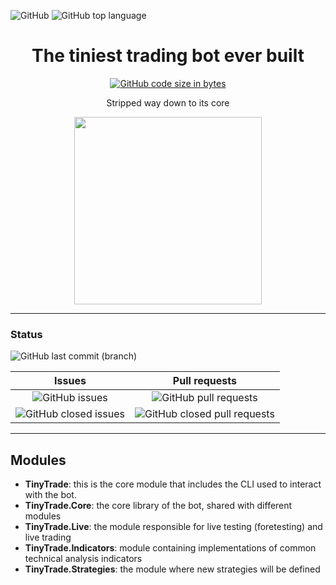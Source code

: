 ![GitHub](https://img.shields.io/github/license/TinyTrade/TinyTrade?color=orange&label=License)
![GitHub top language](https://img.shields.io/github/languages/top/TinyTrade/TinyTrade?color=5027d5&label=C%23&logo=.net)

<h1 align="center">The tiniest trading bot ever built</h1> 


 <div align="center">
 
  <a href="">![GitHub code size in bytes](https://img.shields.io/github/languages/code-size/TinyTrade/TinyTrade?label=Code%20size)</a>
</div> 

<p align="center">Stripped way down to its core</p>
<p align="center">
  <img width="300" height="300" align="center" src="https://user-images.githubusercontent.com/31132987/193480740-c6eeed02-945f-460b-ad44-06562662078b.png">
</p>

----------

### Status   

![GitHub last commit (branch)](https://img.shields.io/github/last-commit/TinyTrade/TinyTrade/main?label=Last%20commit&color=brightgreen&logo=github)

| Issues    | Pull requests    |
|  :---:   |  :---:   |
| ![GitHub issues](https://img.shields.io/github/issues/TinyTrade/TinyTrade?label=%20&color=yellow)  | ![GitHub pull requests](https://img.shields.io/github/issues-pr/TinyTrade/TinyTrade?label=%20&color=yellow)  |
| ![GitHub closed issues](https://img.shields.io/github/issues-closed/TinyTrade/TinyTrade?label=%20&color=brightgreen)  | ![GitHub closed pull requests](https://img.shields.io/github/issues-pr-closed/TinyTrade/TinyTrade?label=%20&color=brightgreen)  |

----------

## Modules
- **TinyTrade**: this is the core module that includes the CLI used to interact with the bot.
- **TinyTrade.Core**: the core library of the bot, shared with different modules
- **TinyTrade.Live**: the module responsible for live testing (foretesting) and live trading
- **TinyTrade.Indicators**: module containing implementations of common technical analysis indicators
- **TinyTrade.Strategies**: the module where new strategies will be defined
